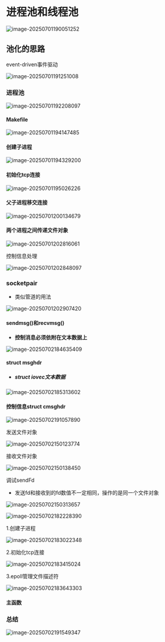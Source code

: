 # 进程池和线程池

![image-20250701190051252](C:\Users\LIYUFENG\AppData\Roaming\Typora\typora-user-images\image-20250701190051252.png)

## 池化的思路

event-driven事件驱动

![image-20250701191251008](C:\Users\LIYUFENG\AppData\Roaming\Typora\typora-user-images\image-20250701191251008.png)

### 进程池

![image-20250701192208097](C:\Users\LIYUFENG\AppData\Roaming\Typora\typora-user-images\image-20250701192208097.png)

#### Makefile

![image-20250701194147485](C:\Users\LIYUFENG\AppData\Roaming\Typora\typora-user-images\image-20250701194147485.png)

#### 创建子进程

![image-20250701194329200](C:\Users\LIYUFENG\AppData\Roaming\Typora\typora-user-images\image-20250701194329200.png)

#### 初始化tcp连接

![image-20250701195026226](C:\Users\LIYUFENG\AppData\Roaming\Typora\typora-user-images\image-20250701195026226.png)

#### 父子进程移交连接

![image-20250701200134679](C:\Users\LIYUFENG\AppData\Roaming\Typora\typora-user-images\image-20250701200134679.png)

#### 两个进程之间传递文件对象

![image-20250701202816061](C:\Users\LIYUFENG\AppData\Roaming\Typora\typora-user-images\image-20250701202816061.png)



控制信息处理

![image-20250701202848097](C:\Users\LIYUFENG\AppData\Roaming\Typora\typora-user-images\image-20250701202848097.png)



### socketpair

- 类似管道的用法

![image-20250701202907420](C:\Users\LIYUFENG\AppData\Roaming\Typora\typora-user-images\image-20250701202907420.png)



#### sendmsg()和recvmsg()

- **控制消息必须依附在文本数据上**

![image-20250702184635409](C:\Users\LIYUFENG\AppData\Roaming\Typora\typora-user-images\image-20250702184635409.png)

#### struct msghdr

- ##### struct iovec文本数据

![image-20250702185313602](C:\Users\LIYUFENG\AppData\Roaming\Typora\typora-user-images\image-20250702185313602.png)

#### 控制信息struct cmsghdr

![image-20250702191057890](C:\Users\LIYUFENG\AppData\Roaming\Typora\typora-user-images\image-20250702191057890.png)

发送文件对象

![image-20250702150123774](C:\Users\LIYUFENG\AppData\Roaming\Typora\typora-user-images\image-20250702150123774.png)

接收文件对象

![image-20250702150138450](C:\Users\LIYUFENG\AppData\Roaming\Typora\typora-user-images\image-20250702150138450.png)

调试sendFd

- 发送fd和接收到的fd数值不一定相同，操作的是同一个文件对象

![image-20250702150313657](C:\Users\LIYUFENG\AppData\Roaming\Typora\typora-user-images\image-20250702150313657.png)



![image-20250702182228390](C:\Users\LIYUFENG\AppData\Roaming\Typora\typora-user-images\image-20250702182228390.png)

1.创建子进程

![image-20250702183022348](C:\Users\LIYUFENG\AppData\Roaming\Typora\typora-user-images\image-20250702183022348.png)

2.初始化tcp连接

![image-20250702183415024](C:\Users\LIYUFENG\AppData\Roaming\Typora\typora-user-images\image-20250702183415024.png)

3.epoll管理文件描述符

![image-20250702183643303](C:\Users\LIYUFENG\AppData\Roaming\Typora\typora-user-images\image-20250702183643303.png)

#### 主函数



### 总结

![image-20250702191549347](C:\Users\LIYUFENG\AppData\Roaming\Typora\typora-user-images\image-20250702191549347.png)